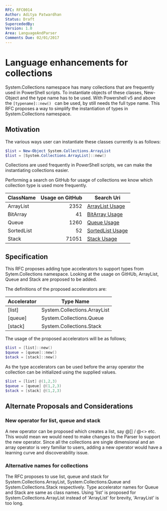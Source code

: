 ```yaml
---
RFC: RFC0014
Author: Aditya Patwardhan
Status: Draft
SupercededBy: 
Version: 1.0
Area: LanguageAndParser
Comments Due: 02/01/2017
---
```


# Language enhancements for collections 

System.Collections namespace has many collections that are frequently used in PowerShell scripts. To instantiate objects of these classes, New-Object and the type name has to be used. With Powershell v5 and above the ```[typename]::new() ``` can be used, by still needs the full type name. This RFC proposes a way to simplify the instantiation of types in System.Collections namespace. 

## Motivation

The various ways user can instantiate these classes currently is as follows:

```PowerShell
$list = New-Object System.Collections.ArrayList
$list = [System.Collections.ArrayList]::new()
```
Collections are used frequently in PowerShell scripts, we can make the instantiating collections easier. 

Performing a search on GitHub for usage of collections we know which collection type is used more frequently.

| ClassName | Usage on GitHub | Search Uri
--- |---:| ---
ArrayList | 2352 | [ArrayList Usage](https://github.com/search?l=PowerShell&q=%22New-Object+System.Collections.ArrayList%22+language%3APowerShell&ref=searchresults&type=Code&utf8=%E2%9C%93)
BitArray | 41 | [BitArray Usage](https://github.com/search?l=PowerShell&q=%22New-Object+System.Collections.BitArray%22+language%3APowerShell&ref=searchresults&type=Code&utf8=%E2%9C%93)
Queue | 1260 | [Queue Usage](https://github.com/search?l=PowerShell&q=%22New-Object+System.Collections.Queue%22+language%3APowerShell&ref=searchresults&type=Code&utf8=%E2%9C%93)
SortedList | 52 | [SortedList Usage](https://github.com/search?l=PowerShell&q=%22New-Object+System.Collections.SortedList%22+language%3APowerShell&ref=searchresults&type=Code&utf8=%E2%9C%93)
Stack | 71051 | [Stack Usage](https://github.com/search?l=PowerShell&q=%22New-Object+System.Collections.stack%22+language%3APowerShell&ref=searchresults&type=Code&utf8=%E2%9C%93)


## Specification

This RFC proposes adding type accelerators to support types from Sytem.Collections namespace. Looking at the usage on GitHUb, ArrayList, Queue and Stack are proposed to be added.

The definitions of the proposed accelerators are:

| Accelerator | Type Name
--- | ---
[list] | System.Collections.ArrayList
[queue] | System.Collections.Queue
[stack] | System.Collections.Stack

The usage of the proposed accelerators will be as follows;

```PowerShell
$list = [list]::new()
$queue = [queue]::new()
$stack = [stack]::new()
```

As the type accelerators can be used before the array operator the collection can be initialized using the supplied values.

```PowerShell
$list = [list] @(1,2,3)
$queue = [queue] @(1,2,3)
$stack = [stack] @(1,2,3)
```

## Alternate Proposals and Considerations

### New operator for list, queue and stack

A new operator can be proposed which creates a list, say @[] / @<> etc. This would mean we would need to make changes to the Parser to support the new operator. Since all the collections are single dimensional and an array operator is very familiar to users, adding a new operator would have a learning curve and discoverability issue. 

### Alternative names for collections

The RFC proposes to use list, queue and stack for System.Collections.ArrayList, System.Collections.Queue and System.Collections.Stack respectively. Type accelerator names for Queue and Stack are same as class names. 
Using 'list' is proposed for System.Collections.ArrayList instead of 'ArrayList' for brevity, 'ArrayList' is too long.  

